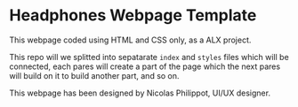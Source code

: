 # Headphones Webpage Template

This webpage coded using HTML and CSS only, as a ALX project.

This repo will we splitted into sepatarate `index` and `styles` files which will be connected, each pares will create a part of the page which the next pares will build on it to build another part, and so on.

This webpage has been designed by Nicolas Philippot, UI/UX designer.

